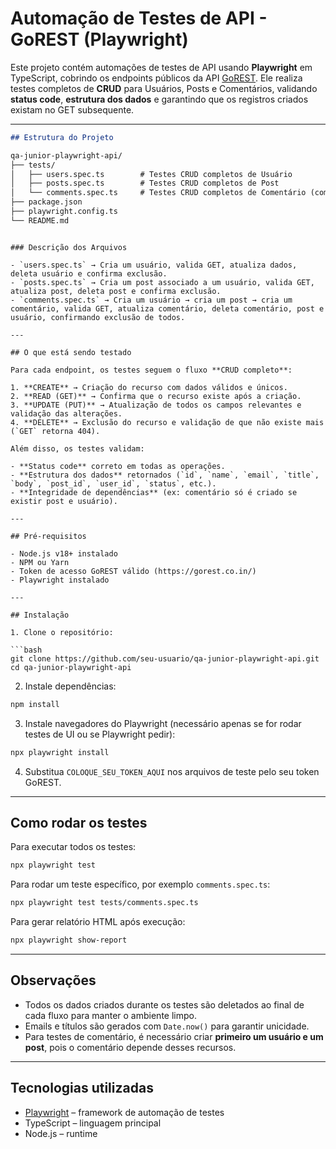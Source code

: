 

# Automação de Testes de API - GoREST (Playwright)

Este projeto contém automações de testes de API usando **Playwright** em TypeScript, cobrindo os endpoints públicos da API [GoREST](https://gorest.co.in/). Ele realiza testes completos de **CRUD** para Usuários, Posts e Comentários, validando **status code**, **estrutura dos dados** e garantindo que os registros criados existam no GET subsequente.

---
```markdown
## Estrutura do Projeto

qa-junior-playwright-api/
├── tests/
│   ├── users.spec.ts        # Testes CRUD completos de Usuário
│   ├── posts.spec.ts        # Testes CRUD completos de Post
│   └── comments.spec.ts     # Testes CRUD completos de Comentário (com criação de usuário e post)
├── package.json
├── playwright.config.ts
└── README.md
````

````

### Descrição dos Arquivos

- `users.spec.ts` → Cria um usuário, valida GET, atualiza dados, deleta usuário e confirma exclusão.
- `posts.spec.ts` → Cria um post associado a um usuário, valida GET, atualiza post, deleta post e confirma exclusão.
- `comments.spec.ts` → Cria um usuário → cria um post → cria um comentário, valida GET, atualiza comentário, deleta comentário, post e usuário, confirmando exclusão de todos.

---

## O que está sendo testado

Para cada endpoint, os testes seguem o fluxo **CRUD completo**:

1. **CREATE** → Criação do recurso com dados válidos e únicos.  
2. **READ (GET)** → Confirma que o recurso existe após a criação.  
3. **UPDATE (PUT)** → Atualização de todos os campos relevantes e validação das alterações.  
4. **DELETE** → Exclusão do recurso e validação de que não existe mais (`GET` retorna 404).  

Além disso, os testes validam:

- **Status code** correto em todas as operações.  
- **Estrutura dos dados** retornados (`id`, `name`, `email`, `title`, `body`, `post_id`, `user_id`, `status`, etc.).  
- **Integridade de dependências** (ex: comentário só é criado se existir post e usuário).  

---

## Pré-requisitos

- Node.js v18+ instalado  
- NPM ou Yarn  
- Token de acesso GoREST válido (https://gorest.co.in/)  
- Playwright instalado  

---

## Instalação

1. Clone o repositório:

```bash
git clone https://github.com/seu-usuario/qa-junior-playwright-api.git
cd qa-junior-playwright-api
````

2. Instale dependências:

```bash
npm install
```

3. Instale navegadores do Playwright (necessário apenas se for rodar testes de UI ou se Playwright pedir):

```bash
npx playwright install
```

4. Substitua `COLOQUE_SEU_TOKEN_AQUI` nos arquivos de teste pelo seu token GoREST.

---

## Como rodar os testes

Para executar todos os testes:

```bash
npx playwright test
```

Para rodar um teste específico, por exemplo `comments.spec.ts`:

```bash
npx playwright test tests/comments.spec.ts
```

Para gerar relatório HTML após execução:

```bash
npx playwright show-report
```

---

## Observações

* Todos os dados criados durante os testes são deletados ao final de cada fluxo para manter o ambiente limpo.
* Emails e títulos são gerados com `Date.now()` para garantir unicidade.
* Para testes de comentário, é necessário criar **primeiro um usuário e um post**, pois o comentário depende desses recursos.

---

## Tecnologias utilizadas

* [Playwright](https://playwright.dev/) – framework de automação de testes
* TypeScript – linguagem principal
* Node.js – runtime

